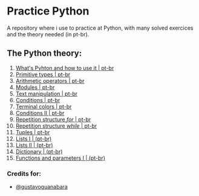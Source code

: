 # Practice Python
A repository where i use to practice at Python, with many solved exercices and the theory needed (in pt-br). 

## The Python theory:
1. [What's Pyhton and how to use it | pt-br](https://github.com/o-Ian/Practice-Python/blob/main/00%20-%20Installing%20Python/What's%20Python%20and%20how%20to%20use%20it%20(pt-br).pdf)
2. [Primitive types | pt-br](https://github.com/o-Ian/Practice-Python/blob/main/01%20-%20Primitive%20types%20and%20data%20output/Primitive%20types%20(pt-br).pdf)
3. [Arithmetic operators | pt-br](https://github.com/o-Ian/Practice-Python/blob/main/02%20-%20Arithmetic%20operators/Arithmetic%20operators%20(pt-br).pdf)
4. [Modules | pt-br](https://github.com/o-Ian/Practice-Python/blob/main/03%20-%20Utilizing%20modules/Modules.pdf)
5. [Text manipulation | pt-br](https://github.com/o-Ian/Practice-Python/blob/main/04%20-%20Text%20manipulation/Text%20manipulation.pdf)
6. [Conditions | pt-br](https://github.com/o-Ian/Practice-Python/blob/main/05%20-%20Conditions/if-else.pdf)
7. [Terminal colors | pt-br](https://github.com/o-Ian/Practice-Python/tree/main/06%20-%20Terminal%20colors)
8. [Conditions II | pt-br](https://github.com/o-Ian/Practice-Python/blob/main/07%20-%20Insider%20conditions/Insider%20conditions%20(pt-br).pdf)
9. [Repetition structure *for* | pt-br](https://github.com/o-Ian/Practice-Python/blob/main/08%20-%20Repetition%20structure%20for/For%20structure%20(pt-br).pdf)
10. [Repetition structure *while* | pt-br](https://github.com/o-Ian/Practice-Python/blob/main/09%20-%20Repetition%20structure%20while/While%20repetition%20(pt-br).pdf)
11. [Tuples | pt-br](https://github.com/o-Ian/Practice-Python/blob/main/11%20-%20Tuples/Compound%20variables%20-%20TUPLES%20(pt-br).pdf)
12. [Lists I | (pt-br)](https://github.com/o-Ian/Practice-Python/blob/main/12%20-%20Lists/Compound%20variables%20-%20LISTS%20I%20(pt-br).pdf)
13. [Lists II | (pt-br)](https://github.com/o-Ian/Practice-Python/blob/main/13%20-%20Lists%20II/Compound%20variables%20-%20LISTS%20II%20(pt-br).pdf)
14. [Dictionary | (pt-br)](https://github.com/o-Ian/Practice-Python/blob/main/14%20-%20Dictionary/Compound%20variables%20-%20DICTIONARYS%20(pt-br).pdf)
15. [Functions and parameters I | (pt-br)](https://github.com/o-Ian/Practice-Python/blob/main/15%20-%20Functions/Functions%20I%20-%20(pt-br).pdf)


### Credits for:  
* [@gustavoguanabara](https://github.com/gustavoguanabara)

